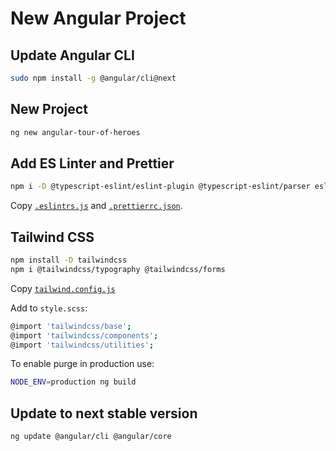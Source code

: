 # New Angular Project

## Update Angular CLI

```bash
sudo npm install -g @angular/cli@next
```

## New Project

```bash
ng new angular-tour-of-heroes
```

## Add ES Linter and Prettier

```bash
npm i -D @typescript-eslint/eslint-plugin @typescript-eslint/parser eslint eslint-config-airbnb-base eslint-config-prettier eslint-plugin-import eslint-plugin-prettier prettier
```

Copy [`.eslintrs.js`](./.eslintrc.js) and [`.prettierrc.json`](./.prettierrc.json).

## Tailwind CSS

```bash
npm install -D tailwindcss
npm i @tailwindcss/typography @tailwindcss/forms
```

Copy [`tailwind.config.js`](./tailwind.config.js)

Add to `style.scss`:

```bash
@import 'tailwindcss/base';
@import 'tailwindcss/components';
@import 'tailwindcss/utilities';
```

To enable purge in production use:

```bash
NODE_ENV=production ng build
```

## Update to next stable version

```bash
ng update @angular/cli @angular/core
```
